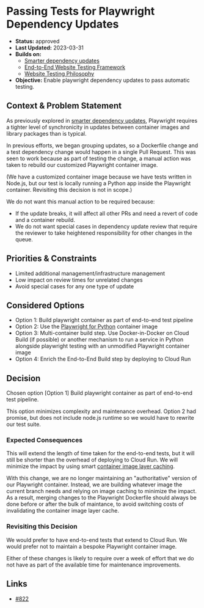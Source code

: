 # Passing Tests for Playwright Dependency Updates

* **Status:** approved
* **Last Updated:** 2023-03-31
* **Builds on:**
  * [Smarter dependency updates](2023-03-dependency-updates.md)
  * [End-to-End Website Testing Framework](2022-04-website-testing-framework.md)
  * [Website Testing Philosophy](2022-04-website-testing-philosophy.md)
* **Objective:** Enable playwright dependency updates to pass automatic testing.

## Context & Problem Statement

As previously explored in [smarter dependency updates](2023-03-dependency-updates.md),
Playwright requires a tighter level of synchronicity in updates between container
images and library packages than is typical.

In previous efforts, we began grouping updates, so a Dockerfile change and a test dependency change would happen in a single Pull Request. This was seen to work
because as part of testing the change, a manual action was taken to rebuild
our customized Playwright container image.

(We have a customized container image because we have tests written in Node.js,
but our test is locally running a Python app inside the Playwright container.
Revisiting this decision is not in scope.)

We do not want this manual action to be required because:

* If the update breaks, it will affect all other PRs and need a revert of code
  and a container rebuild.
* We do not want special cases in dependency update review that require the
  reviewer to take heightened responsibility for other changes in the queue.

## Priorities & Constraints <!-- optional -->

* Limited additional management/infrastructure management
* Low impact on review times for unrelated changes
* Avoid special cases for any one type of update

## Considered Options

* Option 1: Build playwright container as part of end-to-end test pipeline
* Option 2: Use the [Playwright for Python](https://playwright.dev/python/docs/docker) container image
* Option 3: Multi-container build step. Use Docker-in-Docker on Cloud Build (if 
  possible) or another mechanism to run a service in Python alongside playwright
  testing with an unmodified Playwright container image
* Option 4: Enrich the End-to-End Build step by deploying to Cloud Run

## Decision

Chosen option [Option 1] Build playwright container as part of end-to-end test
pipeline.

This option minimizes complexity and maintenance overhead. Option 2 had promise,
but does not include node.js runtime so we would have to rewrite our test suite.

### Expected Consequences <!-- optional -->

This will extend the length of time taken for the end-to-end tests, but it will
still be shorter than the overhead of deploying to Cloud Run. We will minimize
the impact by using smart [container image layer caching](docs/decisions/2023-03-31-container-builds-with-caching.md).

With this change, we are no longer maintaining an "authoritative" version of our
Playwright container. Instead, we are building whatever image the current branch
needs and relying on image caching to minimize the impact. As a result, merging
changes to the Playwright Dockerfile should always be done before or after the
bulk of maintance, to avoid switching costs of invalidating the container image
layer cache.

### Revisiting this Decision <!-- optional -->

We would prefer to have end-to-end tests that extend to Cloud Run.
We would prefer not to maintain a bespoke Playwright container image.

Either of these changes is likely to require over a week of effort that we do
not have as part of the available time for maintenance improvements.

## Links

* [#822](https://github.com/GoogleCloudPlatform/emblem/pull/822)